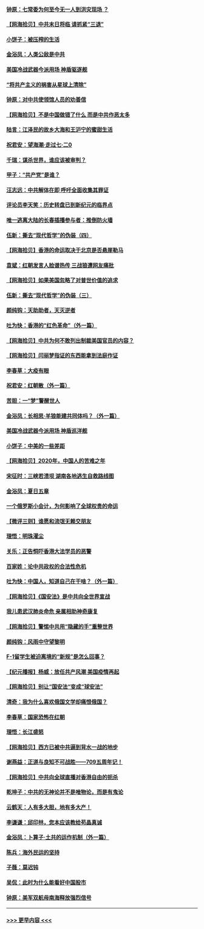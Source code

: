 #### [钟原：七常委为何至今无一人到洪灾现场 ？](../pages/nsc993/n12270614.md?t=07211251) 
#### [【网海拾贝】中共末日将临 请抓紧“三退”](../pages/nsc993/n12269476.md?t=07211251) 
#### [小饼子：被压榨的生活](../pages/nsc993/n12268533.md?t=07211251) 
#### [金浴凤：人类公敌是中共](../pages/nsc993/n12268134.md?t=07211251) 
#### [美国冷战武器今派用场 神盾驱逐舰](../pages/nsc993/n12267798.md?t=07211251) 
#### [“将共产主义的祸害从星球上清除”](../pages/nsc993/n12266142.md?t=07211251) 
#### [钟原：对中共使领馆人员的劝善信](../pages/nsc993/n12266890.md?t=07211251) 
#### [【网海拾贝】不是中国做错了什么 而是中共作恶太多](../pages/nsc993/n12266774.md?t=07211251) 
#### [陆言：江泽民的故乡大海和王沪宁的蜜甜生活](../pages/nsc993/n12266452.md?t=07211251) 
#### [祝君安：望海潮·走过七·二0](../pages/nsc993/n12266434.md?t=07211251) 
#### [千瑞：谋杀世界，谁应该被审判？](../pages/nsc993/n12266392.md?t=07211251) 
#### [甲子：“共产党”是谁？](../pages/nsc993/n12266273.md?t=07211251) 
#### [汪志远：中共解体在即 呼吁全面收集其罪证](../pages/nsc993/n12265708.md?t=07211251) 
#### [评论员李天笑：历史转盘已到新纪元的临界点](../pages/nsc993/n12265680.md?t=07211251) 
#### [唯一逃离大陆的长春插播参与者：推倒防火墙](../pages/nsc993/n12265261.md?t=07211251) 
#### [伍新：撕去“现代哲学”的伪装（四）](../pages/nsc993/n12265555.md?t=07211251) 
#### [【网海拾贝】香港的命运取决于北京是否悬崖勒马](../pages/nsc993/n12264850.md?t=07211251) 
#### [袁斌：红朝发言人脸谱热传 三战狼遭网友痛批](../pages/nsc993/n12262196.md?t=07211251) 
#### [【网海拾贝】如果美国忽略了对普世价值的追求](../pages/nsc993/n12260094.md?t=07211251) 
#### [伍新：撕去“现代哲学”的伪装（三）](../pages/nsc993/n12257814.md?t=07211251) 
#### [颜纯钩：天助助者，天灭逆者](../pages/nsc993/n12257239.md?t=07211251) 
#### [吐为快：香港的“红色革命”（外一篇）](../pages/nsc993/n12257129.md?t=07211251) 
#### [【网海拾贝】中共为何不敢列出制裁美国官员的内容？](../pages/nsc993/n12256499.md?t=07211251) 
#### [【网海拾贝】闫丽梦指证的东西能拿到法庭作证](../pages/nsc993/n12254739.md?t=07211251) 
#### [李春草：大疫有眼](../pages/nsc993/n12253231.md?t=07211251) 
#### [祝君安：红朝散（外一篇）](../pages/nsc993/n12252340.md?t=07211251) 
#### [苦胆：一“梦”警醒世人](../pages/nsc993/n12251661.md?t=07211251) 
#### [金浴凤：长相思·羊狼能建共同体吗？（外一篇）](../pages/nsc993/n12251570.md?t=07211251) 
#### [美国冷战武器今派用场 神盾巡洋舰](../pages/nsc993/n12251051.md?t=07211251) 
#### [小饼子：中美的一些差距](../pages/nsc993/n12251198.md?t=07211251) 
#### [【网海拾贝】2020年，中国人的苦难之年](../pages/nsc993/n12251012.md?t=07211251) 
#### [宋征时：三峡若溃坝 湖南各地逃生自救路线图](../pages/nsc993/n12250151.md?t=07211251) 
#### [金浴凤：夏日五章](../pages/nsc993/n12249556.md?t=07211251) 
#### [一个俄罗斯小会计，为何影响了全球权贵的命运](../pages/nsc993/n12249523.md?t=07211251) 
#### [【微评三则】谁愿和流氓无赖交朋友](../pages/nsc993/n12248892.md?t=07211251) 
#### [理悟：明珠濯尘](../pages/nsc993/n12248839.md?t=07211251) 
#### [关乐：正告恫吓香港大法学员的恶警](../pages/nsc993/n12248750.md?t=07211251) 
#### [百家姓：论中共政权的合法性危机](../pages/nsc993/n12248625.md?t=07211251) 
#### [吐为快：中国人，知道自己在干啥？（外一篇）](../pages/nsc993/n12248615.md?t=07211251) 
#### [【网海拾贝】《国安法》是中共向全世界宣战](../pages/nsc993/n12248498.md?t=07211251) 
#### [我儿患武汉肺炎命危 亲属相助神奇康复](../pages/nsc993/n12247576.md?t=07211251) 
#### [【网海拾贝】警惕中共用“隐藏的手”重整世界](../pages/nsc993/n12246247.md?t=07211251) 
#### [颜纯钩：风雨中守望黎明](../pages/nsc993/n12246291.md?t=07211251) 
#### [F-1留学生被迫离境的“新规”是怎么回事？](../pages/nsc993/n12246361.md?t=07211251) 
#### [【纪元播报】杨威：放任共产风潮 美国疫情再起](../pages/nsc993/n12240124.md?t=07211251) 
#### [【网海拾贝】别让“国安法“变成“球安法”](../pages/nsc993/n12242935.md?t=07211251) 
#### [清奇：我为什么喜欢俄国文学却痛恨俄国？](../pages/nsc993/n12240970.md?t=07211251) 
#### [李春草：国家恐怖在红朝](../pages/nsc993/n12240943.md?t=07211251) 
#### [理悟：长江盛怒](../pages/nsc993/n12240627.md?t=07211251) 
#### [【网海拾贝】西方已被中共逼到背水一战的地步](../pages/nsc993/n12240176.md?t=07211251) 
#### [谢燕益：正道与良知不可战胜——709五周年记！](../pages/nsc993/n12239775.md?t=07211251) 
#### [【网海拾贝】中共向全球直播对香港自由的扼杀](../pages/nsc993/n12239675.md?t=07211251) 
#### [乾坤子：中共的无神论并不是唯物论，而是有鬼论](../pages/nsc993/n12235337.md?t=07211251) 
#### [云鹤天：人有多大胆，地有多大产！](../pages/nsc993/n12235180.md?t=07211251) 
#### [李谦谦：邱印林，您本应该教给苟晶真诚](../pages/nsc993/n12235016.md?t=07211251) 
#### [金浴凤：卜算子·土共的运作机制（外一篇）](../pages/nsc993/n12234986.md?t=07211251) 
#### [陈兵：海外民运的坚持](../pages/nsc993/n12234976.md?t=07211251) 
#### [子薇：莫迟钝](../pages/nsc993/n12234945.md?t=07211251) 
#### [吴侃：此时为什么能看好中国股市](../pages/nsc993/n12234791.md?t=07211251) 
#### [钟原：美军双航母南海释放强烈信号](../pages/nsc993/n12234757.md?t=07211251) 

----
#### [ >>> 更早内容 <<< ](../indexes/nsc993-earlier.md)
